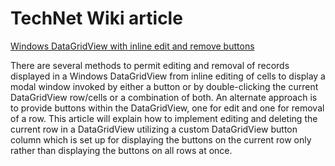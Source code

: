 # TechNet Wiki article
[Windows DataGridView with inline edit and remove buttons](https://social.technet.microsoft.com/wiki/contents/articles/51226.windows-datagridview-with-inline-edit-and-remove-buttons.aspx)

There are several methods to permit editing and removal of records displayed in a Windows DataGridView from inline editing of cells to display a modal window invoked by either a button or by double-clicking the current DataGridView row/cells or a combination of both. An alternate approach is to provide buttons within the DataGridView, one for edit and one for removal of a row. This article will explain how to implement editing and deleting the current row in a DataGridView utilizing a custom DataGridView button column which is set up for displaying the buttons on the current row only rather than displaying the buttons on all rows at once.
